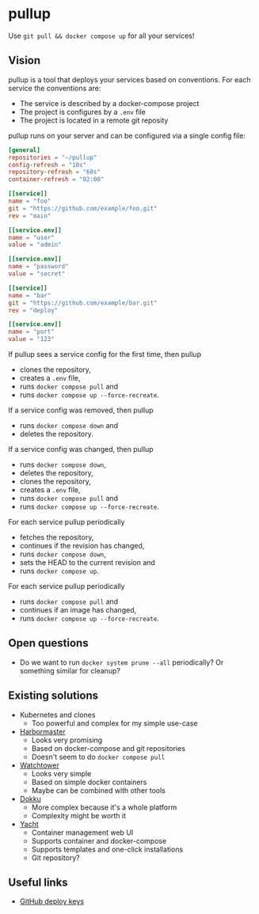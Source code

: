 # pullup

Use `git pull && docker compose up` for all your services!

## Vision

pullup is a tool that deploys your services based on conventions. For each service the conventions are:

- The service is described by a docker-compose project
- The project is configures by a `.env` file
- The project is located in a remote git reposity

pullup runs on your server and can be configured via a single config file:

```toml
[general]
repositories = "~/pullup"
config-refresh = "10s"
repository-refresh = "60s"
container-refresh = "02:00"

[[service]]
name = "foo"
git = "https://github.com/example/foo.git"
rev = "main"

[[service.env]]
name = "user"
value = "admin"

[[service.env]]
name = "password"
value = "secret"

[[service]]
name = "bar"
git = "https://github.com/example/bar.git"
rev = "deploy"

[[service.env]]
name = "port"
value = "123"
```

If pullup sees a service config for the first time, then pullup

- clones the repository,
- creates a `.env` file,
- runs `docker compose pull` and
- runs `docker compose up --force-recreate`.

If a service config was removed, then pullup

- runs `docker compose down` and
- deletes the repository.

If a service config was changed, then pullup

- runs `docker compose down`,
- deletes the repository,
- clones the repository,
- creates a `.env` file,
- runs `docker compose pull` and
- runs `docker compose up --force-recreate`.

For each service pullup periodically

- fetches the repository,
- continues if the revision has changed,
- runs `docker compose down`,
- sets the HEAD to the current revision and
- runs `docker compose up`.

For each service pullup periodically

- runs `docker compose pull` and
- continues if an image has changed,
- runs `docker compose up --force-recreate`.

## Open questions

- Do we want to run `docker system prune --all` periodically? Or something similar for cleanup?

## Existing solutions

- Kubernetes and clones
  - Too powerful and complex for my simple use-case
- [Harbormaster](https://gitlab.com/stavros/harbormaster)
  - Looks very promising
  - Based on docker-compose and git repositories
  - Doesn't seem to do `docker compose pull`
- [Watchtower](https://github.com/containrrr/watchtower)
  - Looks very simple
  - Based on simple docker containers
  - Maybe can be combined with other tools
- [Dokku](https://dokku.com/docs/getting-started/installation/)
  - More complex because it's a whole platform
  - Complexity might be worth it
- [Yacht](https://yacht.sh/)
  - Container management web UI
  - Supports container and docker-compose
  - Supports templates and one-click installations
  - Git repository?

## Useful links

- [GitHub deploy keys](https://github.blog/news-insights/product-news/read-only-deploy-keys/)
